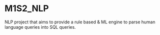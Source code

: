 # M1S2_NLP
NLP project that aims to provide a rule based &amp; ML engine to parse human language queries into SQL queries.
